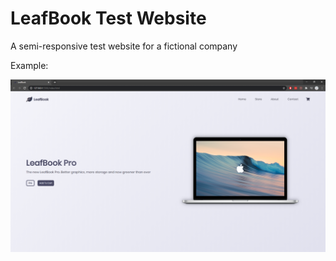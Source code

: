 # LeafBook Test Website
A semi-responsive test website for a fictional company

Example:

![LeafBook Example Image](example_images/example.png)
